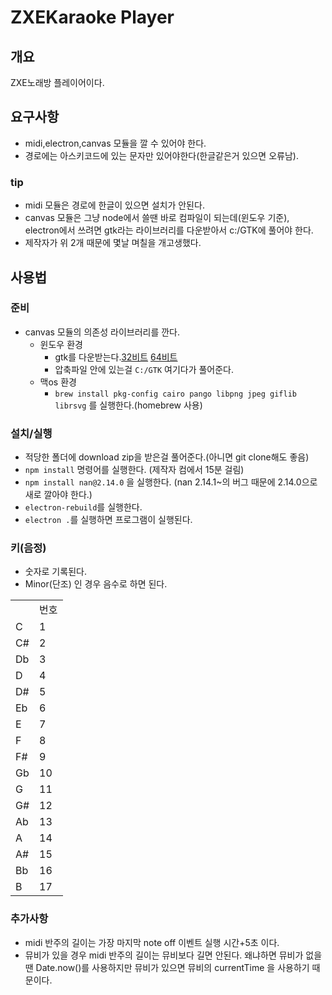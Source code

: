 # ZXEKaraoke Player
## 개요
ZXE노래방 플레이어이다.
## 요구사항
- midi,electron,canvas 모듈을 깔 수 있어야 한다.
- 경로에는 아스키코드에 있는 문자만 있어야한다(한글같은거 있으면 오류남).
### tip
- midi 모듈은 경로에 한글이 있으면 설치가 안된다.
- canvas 모듈은 그냥 node에서 쓸땐 바로 컴파일이 되는데(윈도우 기준), electron에서 쓰려면 gtk라는 라이브러리를 다운받아서 c:/GTK에 풀어야 한다.
- 제작자가 위 2개 때문에 몇날 며칠을 개고생했다.
## 사용법
### 준비
- canvas 모듈의 의존성 라이브러리를 깐다.
  - 윈도우 환경
    - gtk를 다운받는다.[32비트](http://ftp.gnome.org/pub/GNOME/binaries/win32/gtk+/2.24/gtk+-bundle_2.24.10-20120208_win32.zip) [64비트](http://ftp.gnome.org/pub/GNOME/binaries/win64/gtk+/2.22/gtk+-bundle_2.22.1-20101229_win64.zip)
    - 압축파일 안에 있는걸 `C:/GTK` 여기다가 풀어준다.
  - 맥os 환경
    - `brew install pkg-config cairo pango libpng jpeg giflib librsvg` 를 실행한다.(homebrew 사용)
### 설치/실행
- 적당한 폴더에 download zip을 받은걸 풀어준다.(아니면 git clone해도 좋음)
- `npm install` 명령어를 실행한다. (제작자 컴에서 15분 걸림)
- `npm install nan@2.14.0` 을 실행한다. (nan 2.14.1~의 버그 때문에 2.14.0으로 새로 깔아야 한다.)
- `electron-rebuild`를 실행한다.
- `electron .`를 실행하면 프로그램이 실행된다.
### 키(음정)
- 숫자로 기록된다.
- Minor(단조) 인 경우 음수로 하면 된다.
<table>
    <th><td>번호</td></th>
    <tr><td>C</td><td>1</td></tr>
    <tr><td>C#</td><td>2</td></tr>
    <tr><td>Db</td><td>3</td></tr>
    <tr><td>D</td><td>4</td></tr>
    <tr><td>D#</td><td>5</td></tr>
    <tr><td>Eb</td><td>6</td></tr>
    <tr><td>E</td><td>7</td></tr>
    <tr><td>F</td><td>8</td></tr>
    <tr><td>F#</td><td>9</td></tr>
    <tr><td>Gb</td><td>10</td></tr>
    <tr><td>G</td><td>11</td></tr>
    <tr><td>G#</td><td>12</td></tr>
    <tr><td>Ab</td><td>13</td></tr>
    <tr><td>A</td><td>14</td></tr>
    <tr><td>A#</td><td>15</td></tr>
    <tr><td>Bb</td><td>16</td></tr>
    <tr><td>B</td><td>17</td></tr>
</table>

### 추가사항
- midi 반주의 길이는 가장 마지막 note off 이벤트 실행 시간+5초 이다.
- 뮤비가 있을 경우 midi 반주의 길이는 뮤비보다 길면 안된다. 왜냐하면 뮤비가 없을땐 Date.now()를 사용하지만 뮤비가 있으면 뮤비의 currentTime 을 사용하기 때문이다.
